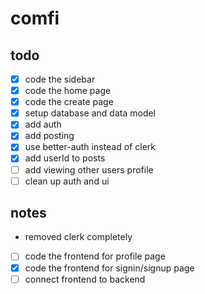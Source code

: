 # comfi

## todo

- [x] code the sidebar
- [x] code the home page
- [x] code the create page
- [x] setup database and data model
- [x] add auth
- [x] add posting
- [x] use better-auth instead of clerk
- [x] add userId to posts
- [ ] add viewing other users profile
- [ ] clean up auth and ui

## notes

- removed clerk completely
- [ ] code the frontend for profile page
- [x] code the frontend for signin/signup page
- [ ] connect frontend to backend
